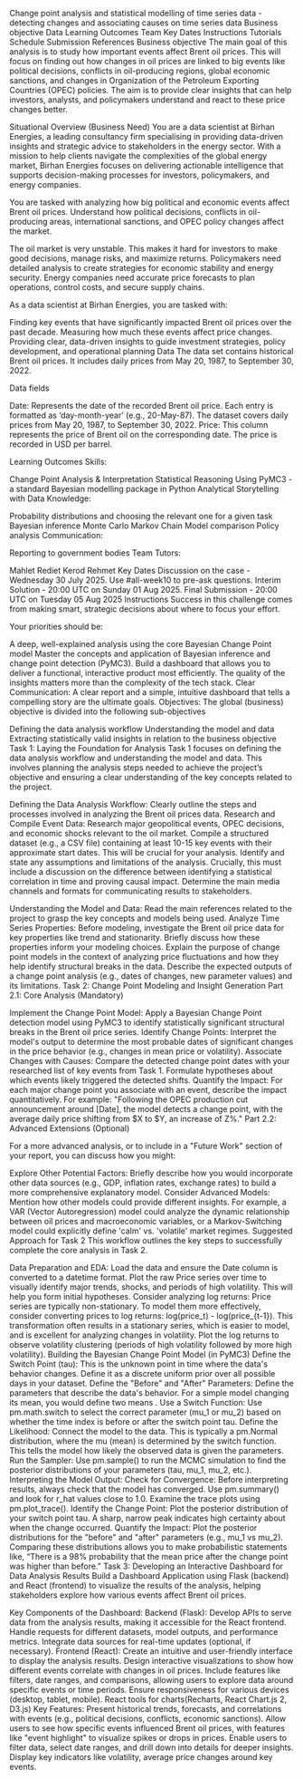 Change point analysis and statistical modelling of time series data - detecting changes and associating causes on time series data
Business objective 
Data
Learning Outcomes
Team
Key Dates
Instructions
Tutorials Schedule
Submission
References
Business objective 
The main goal of this analysis is to study how important events affect Brent oil prices. This will focus on finding out how changes in oil prices are linked to big events like political decisions, conflicts in oil-producing regions, global economic sanctions, and changes in Organization of the Petroleum Exporting Countries (OPEC) policies. The aim is to provide clear insights that can help investors, analysts, and policymakers understand and react to these price changes better.

Situational Overview (Business Need)
You are a data scientist at Birhan Energies, a leading consultancy firm specialising in providing data-driven insights and strategic advice to stakeholders in the energy sector. With a mission to help clients navigate the complexities of the global energy market, Birhan Energies focuses on delivering actionable intelligence that supports decision-making processes for investors, policymakers, and energy companies.

You are tasked with analyzing how big political and economic events affect Brent oil prices. Understand how political decisions, conflicts in oil-producing areas, international sanctions, and OPEC policy changes affect the market.

The oil market is very unstable. This makes it hard for investors to make good decisions, manage risks, and maximize returns. Policymakers need detailed analysis to create strategies for economic stability and energy security. Energy companies need accurate price forecasts to plan operations, control costs, and secure supply chains.

As a data scientist at Birhan Energies, you are tasked with:

Finding key events that have significantly impacted Brent oil prices over the past decade.
Measuring how much these events affect price changes.
Providing clear, data-driven insights to guide investment strategies, policy development, and operational planning
Data
The data set contains historical Brent oil prices. It includes daily prices from May 20, 1987, to September 30, 2022. 

Data fields

Date: Represents the date of the recorded Brent oil price. Each entry is formatted as ‘day-month-year’ (e.g., 20-May-87). The dataset covers daily prices from May 20, 1987, to September 30, 2022.
Price: This column represents the price of Brent oil on the corresponding date. The price is recorded in USD per barrel. 

Learning Outcomes
Skills:

Change Point Analysis & Interpretation
Statistical Reasoning
Using PyMC3 - a standard Bayesian modelling package in Python
Analytical Storytelling with Data
Knowledge:

Probability distributions and choosing the relevant one for a given task
Bayesian inference
Monte Carlo Markov Chain
Model comparison 
Policy analysis
Communication:

Reporting to government bodies 
Team
Tutors: 

Mahlet
Rediet
Kerod 
Rehmet
Key Dates
Discussion on the case -  Wednesday 30 July 2025.  Use #all-week10 to pre-ask questions.
Interim Solution - 20:00 UTC on Sunday 01 Aug 2025.
Final Submission - 20:00 UTC on Tuesday 05 Aug 2025
Instructions
Success in this challenge comes from making smart, strategic decisions about where to focus your effort.

Your priorities should be:

A deep, well-explained analysis using the core Bayesian Change Point model
Master the concepts and application of Bayesian inference and change point detection (PyMC3).
Build a dashboard that allows you to deliver a functional, interactive product most efficiently. The quality of the insights matters more than the complexity of the tech stack.
Clear Communication: A clear report and a simple, intuitive dashboard that tells a compelling story are the ultimate goals.
Objectives:
The global (business) objective is divided into the following sub-objectives 

Defining the data analysis workflow
Understanding the model and data
Extracting statistically valid insights in relation to the  business objective
Task 1: Laying the Foundation for Analysis
Task 1 focuses on defining the data analysis workflow and understanding the model and data. This involves planning the analysis steps needed to achieve the project’s objective and ensuring a clear understanding of the key concepts related to the project.

 

Defining the Data Analysis Workflow:
Clearly outline the steps and processes involved in analyzing the Brent oil prices data.
Research and Compile Event Data: Research major geopolitical events, OPEC decisions, and economic shocks relevant to the oil market. Compile a structured dataset (e.g., a CSV file) containing at least 10-15 key events with their approximate start dates. This will be crucial for your analysis.
Identify and state any assumptions and limitations of the analysis. Crucially, this must include a discussion on the difference between identifying a statistical correlation in time and proving causal impact.
Determine the main media channels and formats for communicating results to stakeholders.

Understanding the Model and Data:
Read the main references related to the project to grasp the key concepts and models being used.
Analyze Time Series Properties: Before modeling, investigate the Brent oil price data for key properties like trend and stationarity. Briefly discuss how these properties inform your modeling choices.
Explain the purpose of change point models in the context of analyzing price fluctuations and how they help identify structural breaks in the data.
Describe the expected outputs of a change point analysis (e.g., dates of changes, new parameter values) and its limitations.
Task 2: Change Point Modeling and Insight Generation
Part 2.1: Core Analysis (Mandatory)

Implement the Change Point Model: Apply a Bayesian Change Point detection model using PyMC3 to identify statistically significant structural breaks in the Brent oil price series.
Identify Change Points: Interpret the model's output to determine the most probable dates of significant changes in the price behavior (e.g., changes in mean price or volatility).
Associate Changes with Causes: Compare the detected change point dates with your researched list of key events from Task 1. Formulate hypotheses about which events likely triggered the detected shifts.
Quantify the Impact: For each major change point you associate with an event, describe the impact quantitatively. For example: "Following the OPEC production cut announcement around [Date], the model detects a change point, with the average daily price shifting from $X to $Y, an increase of Z%."
Part 2.2: Advanced Extensions (Optional)

For a more advanced analysis, or to include in a "Future Work" section of your report, you can discuss how you might:

Explore Other Potential Factors: Briefly describe how you would incorporate other data sources (e.g., GDP, inflation rates, exchange rates) to build a more comprehensive explanatory model.
Consider Advanced Models: Mention how other models could provide different insights. For example, a VAR (Vector Autoregression) model could analyze the dynamic relationship between oil prices and macroeconomic variables, or a Markov-Switching model could explicitly define 'calm' vs. 'volatile' market regimes.
Suggested Approach for Task 2
This workflow outlines the key steps to successfully complete the core analysis in Task 2.

Data Preparation and EDA:
Load the data and ensure the Date column is converted to a datetime format.
Plot the raw Price series over time to visually identify major trends, shocks, and periods of high volatility. This will help you form initial hypotheses.
Consider analyzing log returns: Price series are typically non-stationary. To model them more effectively, consider converting prices to log returns: log(price_t) - log(price_{t-1}). This transformation often results in a stationary series, which is easier to model, and is excellent for analyzing changes in volatility.
Plot the log returns to observe volatility clustering (periods of high volatility followed by more high volatility).
Building the Bayesian Change Point Model (in PyMC3)
Define the Switch Point (tau): This is the unknown point in time where the data's behavior changes. Define it as a discrete uniform prior over all possible days in your dataset.
Define the "Before" and "After" Parameters: Define the parameters that describe the data's behavior. For a simple model changing its mean, you would define two means .
Use a Switch Function: Use pm.math.switch to select the correct parameter (mu_1 or mu_2) based on whether the time index is before or after the switch point tau.
Define the Likelihood: Connect the model to the data. This is typically a pm.Normal distribution, where the mu (mean) is determined by the switch function. This tells the model how likely the observed data is given the parameters.
Run the Sampler: Use pm.sample() to run the MCMC simulation to find the posterior distributions of your parameters (tau, mu_1, mu_2, etc.).
Interpreting the Model Output:
Check for Convergence: Before interpreting results, always check that the model has converged. Use pm.summary() and look for r_hat values close to 1.0. Examine the trace plots using pm.plot_trace().
Identify the Change Point: Plot the posterior distribution of your switch point tau. A sharp, narrow peak indicates high certainty about when the change occurred.
Quantify the Impact: Plot the posterior distributions for the "before" and "after" parameters (e.g., mu_1 vs mu_2). Comparing these distributions allows you to make probabilistic statements like, “There is a 98% probability that the mean price after the change point was higher than before.”
Task 3: Developing an Interactive Dashboard for Data Analysis Results
Build a Dashboard Application using Flask (backend) and React (frontend) to visualize the results of the analysis, helping stakeholders explore how various events affect Brent oil prices.

Key Components of the Dashboard:
Backend (Flask):
Develop APIs to serve data from the analysis results, making it accessible for the React frontend.
Handle requests for different datasets, model outputs, and performance metrics.
Integrate data sources for real-time updates (optional, if necessary).
Frontend (React):
Create an intuitive and user-friendly interface to display the analysis results.
Design interactive visualizations to show how different events correlate with changes in oil prices.
Include features like filters, date ranges, and comparisons, allowing users to explore data around specific events or time periods.
Ensure responsiveness for various devices (desktop, tablet, mobile).
React tools for charts(Recharts, React Chart.js 2, D3.js)
Key Features:
Present historical trends, forecasts, and correlations with events (e.g., political decisions, conflicts, economic sanctions).
Allow users to see how specific events influenced Brent oil prices, with features like "event highlight" to visualize spikes or drops in prices.
Enable users to filter data, select date ranges, and drill down into details for deeper insights.
Display key indicators like volatility, average price changes around key events.
